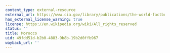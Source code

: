 ```yaml
---
content_type: external-resource
external_url: https://www.cia.gov/library/publications/the-world-factbook/geos/mo.html
has_external_license_warning: true
license: https://en.wikipedia.org/wiki/All_rights_reserved
status: ''
title: Morocco
uid: 49fdd51d-b2b0-4883-9b8b-19b2d0ffb967
wayback_url: ''
---
```

